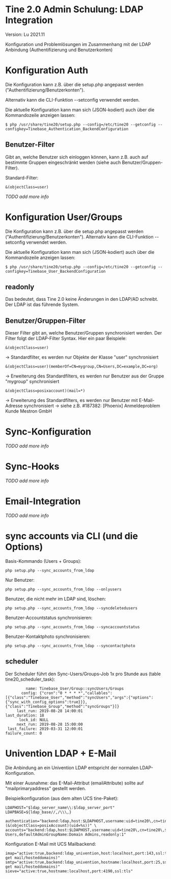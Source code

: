 Tine 2.0 Admin Schulung: LDAP Integration
=================

Version: Lu 2021.11

Konfiguration und Problemlösungen im Zusammenhang mit der LDAP Anbindung (Authentifizierung und Benutzerkonten)

# Konfiguration Auth

Die Konfiguration kann z.B. über die setup.php angepasst werden ("Authentifizierung/Benutzerkonten").

Alternativ kann die CLI-Funktion --setconfig verwendet werden.

Die aktuelle Konfiguration kann man sich (JSON-kodiert) auch über die Kommandozeile anzeigen lassen:

    $ php /usr/share/tine20/setup.php --config=/etc/tine20 --getconfig -- configkey=Tinebase_Authentication_BackendConfiguration

## Benutzer-Filter

Gibt an, welche Benutzer sich einloggen können, kann z.B. auch auf bestimmte Gruppen eingeschränkt werden (siehe auch Benutzer/Gruppen-Filter).

Standard-Filter:

    &(objectClass=user)

_TODO add more info_

# Konfiguration User/Groups

Die Konfiguration kann z.B. über die setup.php angepasst werden ("Authentifizierung/Benutzerkonten").
Alternativ kann die CLI-Funktion --setconfig verwendet werden.

Die aktuelle Konfiguration kann man sich (JSON-kodiert) auch über die Kommandozeile anzeigen lassen:

    $ php /usr/share/tine20/setup.php --config=/etc/tine20 --getconfig -- configkey=Tinebase_User_BackendConfiguration
    
## readonly

Das bedeutet, dass Tine 2.0 keine Änderungen in den LDAP/AD schreibt. Der LDAP ist das führende System.

## Benutzer/Gruppen-Filter

Dieser Filter gibt an, welche Benutzer/Gruppen synchronisiert werden. Der Filter folgt der LDAP-Filter Syntax.
Hier ein paar Beispiele:

    &(objectClass=user)
    
-> Standardfilter, es werden nur Objekte der Klasse "user" synchronisiert 

    &(objectClass=user)(memberOf=CN=mygroup,CN=Users,DC=example,DC=org)
    
-> Erweiterung des Standardfilters, es werden nur Benutzer aus der Gruppe "mygroup" synchronisiert

    &(objectClass=posixaccount)(mail=*)

-> Erweiterung des Standardfilters, es werden nur Benutzer mit E-Mail-Adresse synchronisiert
-> siehe z.B. #187382: [Phoenix] Anmeldeproblem Kunde Mestron GmbH

# Sync-Konfiguration

_TODO add more info_

# Sync-Hooks

_TODO add more info_

# Email-Integration

_TODO add more info_

# sync accounts via CLI (und die Options)

Basis-Kommando (Users + Groups):

    php setup.php --sync_accounts_from_ldap

Nur Benutzer:

    php setup.php --sync_accounts_from_ldap --onlyusers

Benutzer, die nicht mehr im LDAP sind, löschen:

    php setup.php --sync_accounts_from_ldap --syncdeletedusers

Benutzer-Accountstatus synchronisieren:

    php setup.php --sync_accounts_from_ldap --syncaccountstatus

Benutzer-Kontaktphoto synchronisieren:

    php setup.php --sync_accounts_from_ldap --syncontactphoto

## scheduler

Der Scheduler führt den Sync-Users/Groups-Job 1x pro Stunde aus (table tine20_scheduler_task):

             name: Tinebase_User/Group::syncUsers/Groups
           config: {"cron":"0 * * * *","callables":[{"class":"Tinebase_User","method":"syncUsers","args":{"options":{"sync_with_config_options":true}}},{"class":"Tinebase_Group","method":"syncGroups"}]}
         last_run: 2019-08-28 14:00:01
    last_duration: 18
          lock_id: NULL
         next_run: 2019-08-28 15:00:00
     last_failure: 2019-03-31 12:00:01
    failure_count: 0

# Univention LDAP + E-Mail

Die Anbindung an ein Univention LDAP entspricht der normalen LDAP-Konfiguration.

Mit einer Ausnahme: das E-Mail-Attribut (emailAttribute) sollte auf "mailprimaryaddress" gestellt werden.

Beispielkonfiguration (aus dem alten UCS tine-Paket):

    LDAPHOST="$ldap_server_name\\:$ldap_server_port"
    LDAPBASE=${ldap_base//,/\\\,}

    authentication="backend:ldap,host:$LDAPHOST,username:uid=tine20\,cn=tine20\,$LDAPBASE,password:$LDAPPASSWORD,bindRequiresDn:1,baseDn:cn=users\,$LDAPBASE,accountFilterFormat:(&(objectClass=posixAccount)(uid=%s))" \
    accounts="backend:ldap,host:$LDAPHOST,username:uid=tine20\,cn=tine20\,$LDAPBASE,password:$LDAPPASSWORD,bindRequiresDn:1,userDn:cn=users\,$LDAPBASE,groupsDn:cn=groups\,$LDAPBASE,defaultUserGroupName:Domain Users,defaultAdminGroupName:Domain Admins,readonly:1"

Konfiguration E-Mail mit UCS Mailbackend:

    imap="active:true,backend:ldap_univention,host:localhost,port:143,ssl:tls,useSystemAccount:1,domain:$(ucr get mail/hosteddomains)"
    smtp="active:true,backend:ldap_univention,hostname:localhost,port:25,ssl:tls,auth:login,primarydomain:$(ucr get mail/hosteddomains)"
    sieve="active:true,hostname:localhost,port:4190,ssl:tls"
